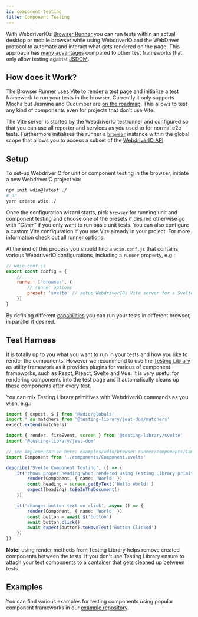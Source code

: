 ```yaml
---
id: component-testing
title: Component Testing
---
```


With WebdriverIOs [Browser Runner](/docs/runner#browser-runner) you can run tests within an actual desktop or mobile browser while using WebdriverIO and the WebDriver protocol to automate and interact what gets rendered on the page. This approach has [many advantages](/docs/runner#browser-runner) compared to other test frameworks that only allow testing against [JSDOM](https://www.npmjs.com/package/jsdom).

## How does it Work?

The Browser Runner uses [Vite](https://vitejs.dev/) to render a test page and initialize a test framework to run your tests in the browser. Currently it only supports Mocha but Jasmine and Cucumber are [on the roadmap](https://github.com/orgs/webdriverio/projects/1). This allows to test any kind of components even for projects that don't use Vite.

The Vite server is started by the WebdriverIO testrunner and configured so that you can use all reporter and services as you used to for normal e2e tests. Furthermore initialises the runner a [`browser`](/docs/api/browser) instance within the global scope that allows you to access a subset of the [WebdriverIO API](/docs/api).

## Setup

To set-up WebdriverIO for unit or component testing in the browser, initiate a new WebdriverIO project via:

```bash
npm init wdio@latest ./
# or
yarn create wdio ./
```

Once the configuration wizard starts, pick `browser` for running unit and component testing and choose one of the presets if desired otherwise go with _"Other"_ if you only want to run basic unit tests. You can also configure a custom Vite configuration if you use Vite already in your project. For more information check out all [runner options](/docs/runner#runner-options).

At the end of this process you should find a `wdio.conf.js` that contains various WebdriverIO configurations, including a `runner` property, e.g.:

```js
// wdio.conf.js
export const config = {
    // ...
    runner: ['browser', {
        // runner options
        preset: 'svelte' // setup WebdriverIOs Vite server for a Svelte project
    }]
}
```

By defining different [capabilities](http://localhost:3000/docs/configuration#capabilities) you can run your tests in different browser, in parallel if desired.

## Test Harness

It is totally up to you what you want to run in your tests and how you like to render the components. However we recommend to use the [Testing Library](https://testing-library.com/) as utility framework as it provides plugins for various of component frameworks, such as React, Preact, Svelte and Vue. It is very useful for rendering components into the test page and it automatically cleans up these components after every test.

You can mix Testing Library primitives with WebdriverIO commands as you wish, e.g.:

```ts
import { expect, $ } from '@wdio/globals'
import * as matchers from '@testing-library/jest-dom/matchers'
expect.extend(matchers)

import { render, fireEvent, screen } from '@testing-library/svelte'
import '@testing-library/jest-dom'

// see implementation here: examples/wdio/browser-runner/components/Component.svelte
import Component from './components/Component.svelte'

describe('Svelte Component Testing', () => {
    it('shows proper heading when rendered using Testing Library primitives', () => {
        render(Component, { name: 'World' })
        const heading = screen.getByText('Hello World!')
        expect(heading).toBeInTheDocument()
    })

    it('changes button text on click', async () => {
        render(Component, { name: 'World' })
        const button = await $('button')
        await button.click()
        await expect(button).toHaveText('Button Clicked')
    })
})
```

__Note:__ using render methods from Testing Library helps remove created components between the tests. If you don't use Testing Library ensure to attach your test components to a container that gets cleaned up between tests.

## Examples

You can find various examples for testing components using popular component frameworks in our [example repository](https://github.com/webdriverio/component-testing-examples).
